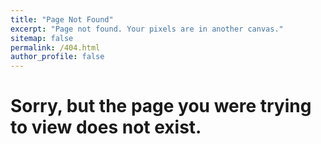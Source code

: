 ```yaml
---
title: "Page Not Found"
excerpt: "Page not found. Your pixels are in another canvas."
sitemap: false
permalink: /404.html
author_profile: false
---
```


# Sorry, but the page you were trying to view does not exist.
